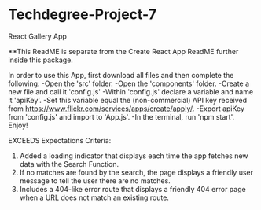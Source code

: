 # Techdegree-Project-7
React Gallery App

**This ReadME is separate from the Create React App ReadME further inside this package.

In order to use this App, first download all files and then complete the following:
-Open the 'src' folder.
-Open the 'components' folder.
-Create a new file and call it 'config.js'
-Within 'config.js' declare a variable and name it 'apiKey'.
-Set this variable equal the (non-commercial) API key received from https://www.flickr.com/services/apps/create/apply/.
-Export apiKey from 'config.js' and import to 'App.js'.
-In the terminal, run 'npm start'.
Enjoy!



EXCEEDS Expectations Criteria:
1. Added a loading indicator that displays each time the app fetches new data with the Search Function.
2. If no matches are found by the search, the page displays a friendly user message to tell the user there are no matches.
3. Includes a 404-like error route that displays a friendly 404 error page when a URL does not match an existing route.
